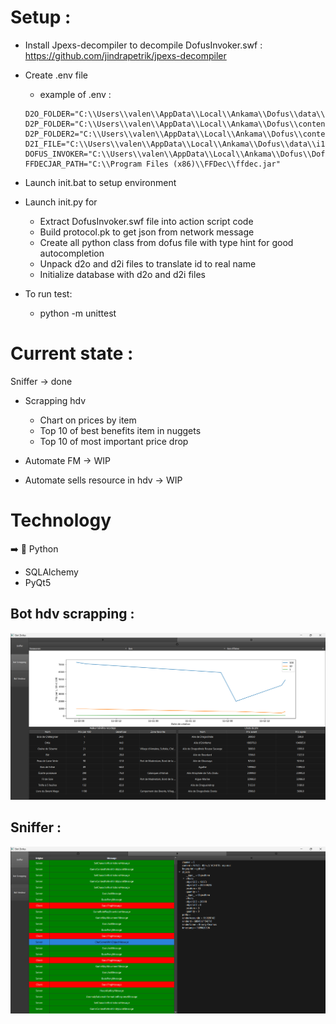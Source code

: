 # Setup :

- Install Jpexs-decompiler to decompile DofusInvoker.swf : https://github.com/jindrapetrik/jpexs-decompiler
- Create .env file
  - example of .env :
  ```
  D2O_FOLDER="C:\\Users\\valen\\AppData\\Local\\Ankama\\Dofus\\data\\common"
  D2P_FOLDER="C:\\Users\\valen\\AppData\\Local\\Ankama\\Dofus\\content\\gfx\\items"
  D2P_FOLDER2="C:\\Users\\valen\\AppData\\Local\\Ankama\\Dofus\\content\\gfx\\sprites"
  D2I_FILE="C:\\Users\\valen\\AppData\\Local\\Ankama\\Dofus\\data\\i18n\\i18n_fr.d2i"
  DOFUS_INVOKER="C:\\Users\\valen\\AppData\\Local\\Ankama\\Dofus\\DofusInvoker.swf"
  FFDECJAR_PATH="C:\\Program Files (x86)\\FFDec\\ffdec.jar"
  ```
- Launch init.bat to setup environment
- Launch init.py for
    - Extract DofusInvoker.swf file into action script code
    - Build protocol.pk to get json from network message
    - Create all python class from dofus file with type hint for good autocompletion
    - Unpack d2o and d2i files to translate id to real name
    - Initialize database with d2o and d2i files

- To run test:
    - python -m unittest

# Current state :

Sniffer &#8594; done

- Scrapping hdv
    - Chart on prices by item
    - Top 10 of best benefits item in nuggets
    - Top 10 of most important price drop

- Automate FM &#8594; WIP
- Automate sells resource in hdv &#8594; WIP

# Technology

➡️ 🐍 Python

- SQLAlchemy
- PyQt5

## Bot hdv scrapping :

![scrapping bot](./resources/scrapping_bot.png)

## Sniffer :

![sniffer](./resources/sniffer.png)
